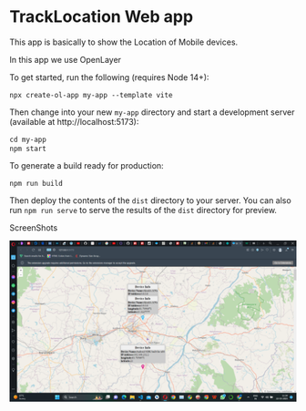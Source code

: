 # TrackLocation Web app

This app is basically to show the Location of Mobile devices.

In this app we use OpenLayer

To get started, run the following (requires Node 14+):

    npx create-ol-app my-app --template vite

Then change into your new `my-app` directory and start a development server (available at http://localhost:5173):

    cd my-app
    npm start

To generate a build ready for production:

    npm run build

Then deploy the contents of the `dist` directory to your server.  You can also run `npm run serve` to serve the results of the `dist` directory for preview.

ScreenShots
</br>


<img width="956" alt="image" src="./Screenshots/webApp.png">
